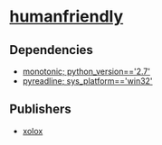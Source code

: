# [humanfriendly](https://pypi.org/project/humanfriendly)

## Dependencies
- [monotonic; python_version=='2.7'](packages/m/monotonic.md)
- [pyreadline; sys_platform=='win32'](packages/p/pyreadline.md)



## Publishers
- [xolox](https://pypi.org/user/xolox)

